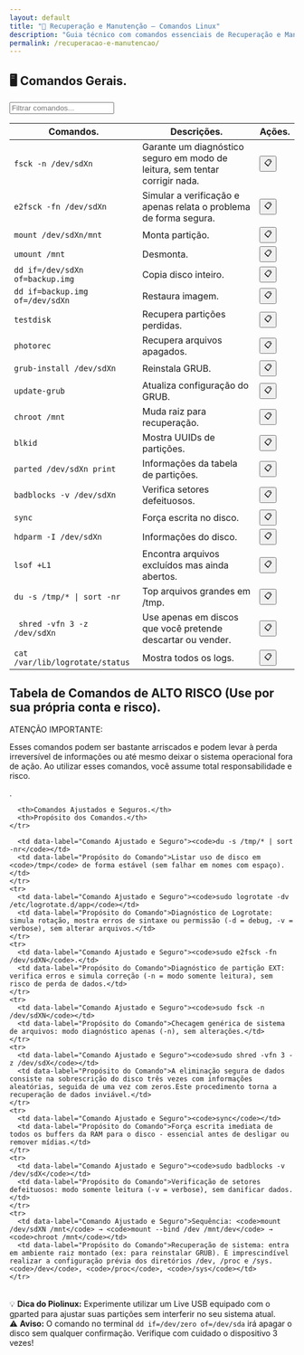```yaml
---
layout: default
title: "🔧 Recuperação e Manutenção — Comandos Linux"
description: "Guia técnico com comandos essenciais de Recuperação e Manutenção. Copie, cole e use direto no terminal. Organizado por recuperação e manutenção."
permalink: /recuperacao-e-manutencao/
---
```



<section>



<h2>🖥 Comandos Gerais.</h2>


<input type="text" oninput="filtrarLinhas(this.value)" placeholder="Filtrar comandos...">
<script>
function filtrarLinhas(termo) {
  const linhas = document.querySelectorAll('tbody tr');
  linhas.forEach(linha => {
    linha.style.display = linha.textContent.toLowerCase().includes(termo.toLowerCase()) ? '' : 'none';
  });
}
</script>


<div class="table-container">
<table class="evergreen-table">
  <thead>
    <tr>
      <th>Comandos.</th>
      <th>Descrições.</th>
      <th>Ações.</th>
    </tr>
  </thead>
  <tbody>
    <tr>
      <td data-label="Comando"><code>fsck -n /dev/sdXn</code></td>
      <td data-label="Descrição">Garante um diagnóstico seguro em modo de leitura, sem tentar corrigir nada.</td>
      <td data-label="Ação"><button class="copy-btn" data-command="fsck -n /dev/sdXn">📋</button></td>
    </tr>
      <tr>
      <td data-label="Comando"><code>e2fsck -fn /dev/sdXn</code></td>
      <td data-label="Descrição">Simular a verificação e apenas relata o problema de forma segura.</td>
      <td data-label="Ação"><button class="copy-btn" data-command="e2fsck -fn /dev/sdXn">📋</button></td>
    </tr>
    <tr>
      <td data-label="Comando"><code>mount /dev/sdXn/mnt</code></td>
      <td data-label="Descrição">Monta partição.</td>
      <td data-label="Ação"><button class="copy-btn" data-command="mount /dev/sdXn /mnt">📋</button></td>
    </tr>
    <tr>
      <td data-label="Comando"><code>umount /mnt</code></td>
      <td data-label="Descrição">Desmonta.</td>
      <td data-label="Ação"><button class="copy-btn" data-command="umount /mnt">📋</button></td>
    </tr>
    <tr>
      <td data-label="Comando"><code>dd if=/dev/sdXn of=backup.img</code></td>
      <td data-label="Descrição">Copia disco inteiro.</td>
      <td data-label="Ação"><button class="copy-btn" data-command="dd if=/dev/sdXn of=backup.img">📋</button></td>
    </tr>
    <tr>
      <td data-label="Comando"><code>dd if=backup.img of=/dev/sdXn</code></td>
      <td data-label="Descrição">Restaura imagem.</td>
      <td data-label="Ação"><button class="copy-btn" data-command="dd if=backup.img of=/dev/sdXn">📋</button></td>
    </tr>
    <tr>
      <td data-label="Comando"><code>testdisk</code></td>
      <td data-label="Descrição">Recupera partições perdidas.</td>
      <td data-label="Ação"><button class="copy-btn" data-command="testdisk">📋</button></td>
    </tr>
    <tr>
      <td data-label="Comando"><code>photorec</code></td>
      <td data-label="Descrição">Recupera arquivos apagados.</td>
      <td data-label="Ação"><button class="copy-btn" data-command="photorec">📋</button></td>
    </tr>
    <tr>
      <td data-label="Comando"><code>grub-install /dev/sdXn</code></td>
      <td data-label="Descrição">Reinstala GRUB.</td>
      <td data-label="Ação"><button class="copy-btn" data-command="grub-install /dev/sdXn">📋</button></td>
    </tr>
    <tr>
      <td data-label="Comando"><code>update-grub</code></td>
      <td data-label="Descrição">Atualiza configuração do GRUB.</td>
      <td data-label="Ação"><button class="copy-btn" data-command="update-grub">📋</button></td>
    </tr>
    <tr>
      <td data-label="Comando"><code>chroot /mnt</code></td>
      <td data-label="Descrição">Muda raiz para recuperação.</td>
      <td data-label="Ação"><button class="copy-btn" data-command="chroot /mnt">📋</button></td>
    </tr>
    <tr>
      <td data-label="Comando"><code>blkid</code></td>
      <td data-label="Descrição">Mostra UUIDs de partições.</td>
      <td data-label="Ação"><button class="copy-btn" data-command="blkid">📋</button></td>
    </tr>
    <tr>
      <td data-label="Comando"><code>parted /dev/sdXn print</code></td>
      <td data-label="Descrição">Informações da tabela de partições.</td>
      <td data-label="Ação"><button class="copy-btn" data-command="parted /dev/sdXn print">📋</button></td>
    </tr>
    <tr>
      <td data-label="Comando"><code>badblocks -v /dev/sdXn</code></td>
      <td data-label="Descrição">Verifica setores defeituosos.</td>
      <td data-label="Ação"><button class="copy-btn" data-command="badblocks -v /dev/sdXn">📋</button></td>
    </tr>
    <tr>
      <td data-label="Comando"><code>sync</code></td>
      <td data-label="Descrição">Força escrita no disco.</td>
      <td data-label="Ação"><button class="copy-btn" data-command="sync">📋</button></td>
    </tr>
    <tr>
      <td data-label="Comando"><code>hdparm -I /dev/sdXn</code></td>
      <td data-label="Descrição">Informações do disco.</td>
      <td data-label="Ação"><button class="copy-btn" data-command="hdparm -I /dev/sda">📋</button></td>
    </tr>
    <tr>
      <td data-label="Comando"><code>lsof +L1</code></td>
      <td data-label="Descrição">Encontra arquivos excluídos mas ainda abertos.</td>
      <td data-label="Ação"><button class="copy-btn" data-command="lsof +L1">📋</button></td>
    </tr>
    <tr>
      <td data-label="Comando"><code>du -s /tmp/* | sort -nr</code></td>
      <td data-label="Descrição">Top arquivos grandes em /tmp.</td>
      <td data-label="Ação"><button class="copy-btn" data-command="du -s /tmp/* | sort -nr">📋</button></td>
    </tr>
    <tr>
      <td data-label="Comando"><code> shred -vfn 3 -z /dev/sdXn</code></td>
      <td data-label="Descrição">Use apenas em discos que você pretende descartar ou vender.</td>
      <td data-label="Ação"><button class="copy-btn" data-command="shred -vfn 3 -z /dev/sda">📋</button></td>
    </tr>
    <tr>
      <td data-label="Comando"><code>cat /var/lib/logrotate/status</code></td>
      <td data-label="Descrição">Mostra todos os logs.</td>
      <td data-label="Ação"><button class="copy-btn" data-command="cat /var/lib/logrotate/status">📋</button></td>
    </tr>
  </tbody>
</table>
</div>



<h2>Tabela de Comandos de ALTO RISCO (Use por sua própria conta e risco).</h2>
<div>ATENÇÃO IMPORTANTE:</div> 
<p>Esses comandos podem ser bastante arriscados e podem levar à perda irreversível de informações ou até mesmo deixar o sistema operacional fora de ação. Ao utilizar esses comandos, você assume total responsabilidade e risco.</p>.





<table class="evergreen-table">
  <thead>
    <tr>
     
      <th>Comandos Ajustados e Seguros.</th>
      <th>Propósito dos Comandos.</th>
    </tr>
  </thead>
  <tbody>
    <tr>
      
      <td data-label="Comando Ajustado e Seguro"><code>du -s /tmp/* | sort -nr</code></td>
      <td data-label="Propósito do Comando">Listar uso de disco em <code>/tmp</code> de forma estável (sem falhar em nomes com espaço).</td>
    </tr>
    <tr>
      <td data-label="Comando Ajustado e Seguro"><code>sudo logrotate -dv /etc/logrotate.d/app</code></td>
      <td data-label="Propósito do Comando">Diagnóstico de Logrotate: simula rotação, mostra erros de sintaxe ou permissão (-d = debug, -v = verbose), sem alterar arquivos.</td>
    </tr>
    <tr>
      <td data-label="Comando Ajustado e Seguro"><code>sudo e2fsck -fn /dev/sdXN</code>.</td>
      <td data-label="Propósito do Comando">Diagnóstico de partição EXT: verifica erros e simula correção (-n = modo somente leitura), sem risco de perda de dados.</td>
    </tr>
    <tr>
      <td data-label="Comando Ajustado e Seguro"><code>sudo fsck -n /dev/sdXN</code></td>
      <td data-label="Propósito do Comando">Checagem genérica de sistema de arquivos: modo diagnóstico apenas (-n), sem alterações.</td>
    </tr>
    <tr>
      <td data-label="Comando Ajustado e Seguro"><code>sudo shred -vfn 3 -z /dev/sdX</code></td>
      <td data-label="Propósito do Comando">A eliminação segura de dados consiste na sobrescrição do disco três vezes com informações aleatórias, seguida de uma vez com zeros.Este procedimento torna a recuperação de dados inviável.</td>
    </tr>
    <tr>
      <td data-label="Comando Ajustado e Seguro"><code>sync</code></td>
      <td data-label="Propósito do Comando">Força escrita imediata de todos os buffers da RAM para o disco - essencial antes de desligar ou remover mídias.</td>
    </tr>
    <tr>
      <td data-label="Comando Ajustado e Seguro"><code>sudo badblocks -v /dev/sdX</code></td>
      <td data-label="Propósito do Comando">Verificação de setores defeituosos: modo somente leitura (-v = verbose), sem danificar dados.</td>
    </tr>
    <tr>
      <td data-label="Comando Ajustado e Seguro">Sequência: <code>mount /dev/sdXN /mnt</code> → <code>mount --bind /dev /mnt/dev</code> → <code>chroot /mnt</code></td>
      <td data-label="Propósito do Comando">Recuperação de sistema: entra em ambiente raiz montado (ex: para reinstalar GRUB). É imprescindível realizar a configuração prévia dos diretórios /dev, /proc e /sys.<code>/dev</code>, <code>/proc</code>, <code>/sys</code></td>
    </tr>
  </tbody>
</table>




<div class="dica-final">
  💡 <strong>Dica do Piolinux:</strong> Experimente utilizar um Live USB equipado com o gparted para ajustar suas partições sem interferir no seu sistema atual. 

</div>
<div class="aviso-final">
  ⚠️ <strong>Aviso:</strong> O comando no terminal <code>dd if=/dev/zero of=/dev/sda</code> irá apagar o disco sem qualquer confirmação. Verifique com cuidado o dispositivo 3 vezes!

</div>





</section>
